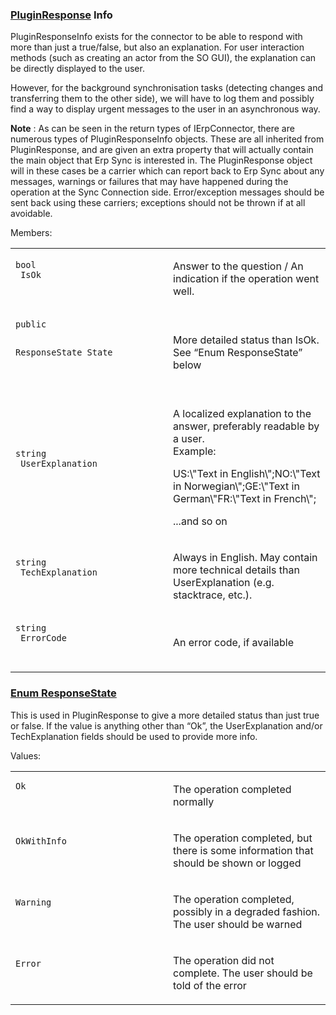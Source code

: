 <properties date="2016-05-11"
SortOrder="7"
/>

### [PluginResponse]() Info

PluginResponseInfo exists for the connector to be able to respond with more than just a true/false, but also an explanation. For user interaction methods (such as creating an actor from the SO GUI), the explanation can be directly displayed to the user.

However, for the background synchronisation tasks (detecting changes and transferring them to the other side), we will have to log them and possibly find a way to display urgent messages to the user in an asynchronous way.

**Note** : As can be seen in the return types of IErpConnector, there are numerous types of PluginResponseInfo objects. These are all inherited from PluginResponse, and are given an extra property that will actually contain the main object that Erp Sync is interested in. The PluginResponse object will in these cases be a carrier which can report back to Erp Sync about any messages, warnings or failures that may have happened during the operation at the Sync Connection side. Error/exception messages should be sent back using these carriers; exceptions should not be thrown if at all avoidable.

 

Members:

<table>
<colgroup>
<col width="50%" />
<col width="50%" />
</colgroup>
<tbody>
<tr class="odd">
<td><pre class="c40"><code>bool
 IsOk</code></pre>
<pre class="c40"><code> </code></pre></td>
<td><p>Answer to the question / An indication if the operation went well.</p>
<p> </p></td>
</tr>
<tr class="even">
<td><pre class="c40"><code>public
 
ResponseState
 State</code></pre>
<pre class="c40"><code> </code></pre></td>
<td><p>More detailed status than IsOk. See “Enum ResponseState” below</p></td>
</tr>
<tr class="odd">
<td><pre class="c40"><code>string
 UserExplanation</code></pre>
<pre class="c40"><code> </code></pre></td>
<td><p>A localized explanation to the answer, preferably readable by a user.<br />
Example:</p>
<p>US:\&quot;Text in English\&quot;;NO:\&quot;Text in Norwegian\&quot;;GE:\&quot;Text in German\&quot;FR:\&quot;Text in French\&quot;;</p>
<p>...and so on</p>
<p> </p></td>
</tr>
<tr class="even">
<td><pre class="c40"><code>string
 TechExplanation</code></pre>
<pre class="c40"><code> </code></pre></td>
<td><p>Always in English. May contain more technical details than UserExplanation (e.g. stacktrace, etc.).</p>
<p> </p></td>
</tr>
<tr class="odd">
<td><pre class="c40"><code>string
 ErrorCode</code></pre>
<pre class="c40"><code> </code></pre></td>
<td><p>An error code, if available</p>
<p> </p></td>
</tr>
</tbody>
</table>

 

 

### []() [Enum ResponseState]()

This is used in PluginResponse to give a more detailed status than just true or false. If the value is anything other than “Ok”, the UserExplanation and/or TechExplanation fields should be used to provide more info.

 

Values:

<table>
<colgroup>
<col width="50%" />
<col width="50%" />
</colgroup>
<tbody>
<tr class="odd">
<td><pre class="c40"><code>Ok</code></pre>
<pre class="c40"><code> </code></pre></td>
<td><p>The operation completed normally</p>
<p> </p></td>
</tr>
<tr class="even">
<td><pre class="c40"><code>OkWithInfo</code></pre>
<pre class="c40"><code> </code></pre></td>
<td><p>The operation completed, but there is some information that should be shown or logged</p>
<p> </p></td>
</tr>
<tr class="odd">
<td><pre class="c40"><code>Warning</code></pre>
<pre class="c40"><code> </code></pre></td>
<td><p>The operation completed, possibly in a degraded fashion. The user should be warned</p>
<p>               </p></td>
</tr>
<tr class="even">
<td><pre class="c40"><code>Error</code></pre>
<pre class="c40"><code> </code></pre></td>
<td><p>The operation did not complete. The user should be told of the error</p>
<p> </p></td>
</tr>
</tbody>
</table>

 

 



